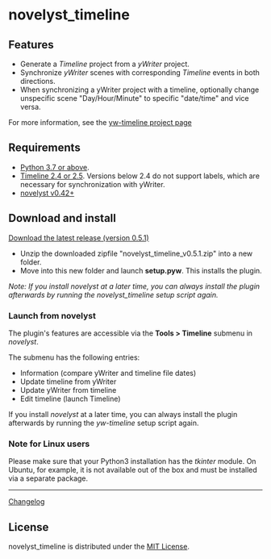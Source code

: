 # novelyst_timeline

## Features

- Generate a *Timeline* project from a *yWriter* project.
- Synchronize *yWriter* scenes with corresponding *Timeline* events in both directions.
- When synchronizing a yWriter project with a timeline, optionally change unspecific scene "Day/Hour/Minute" to specific "date/time" and vice versa.
 
 For more information, see the [yw-timeline project page](https://peter88213.github.io/yw-timeline)
 
## Requirements

- [Python 3.7 or above](https://www.python.org). 
- [Timeline 2.4 or 2.5](https://sourceforge.net/projects/thetimelineproj/). Versions below 2.4 do not support labels, which are necessary for synchronization with yWriter.
- [novelyst v0.42+](https://peter88213.github.io/novelyst) 


## Download and install

[Download the latest release (version 0.5.1)](https://raw.githubusercontent.com/peter88213/novelyst_timeline/main/dist/novelyst_timeline_v0.5.1.zip)

- Unzip the downloaded zipfile "novelyst_timeline_v0.5.1.zip" into a new folder.
- Move into this new folder and launch **setup.pyw**. This installs the plugin.

*Note: If you install *novelyst* at a later time, you can always install the plugin afterwards by running the *novelyst_timeline* setup script again.*

### Launch from novelyst

The plugin's features are accessible via the **Tools > Timeline** submenu in *novelyst*.

The submenu has the following entries:

- Information (compare yWriter and timeline file dates)
- Update timeline from yWriter
- Update yWriter from timeline
- Edit timeline (launch Timeline)

If you install *novelyst* at a later time, you can always install the plugin afterwards by running the *yw-timeline* setup script again.

### Note for Linux users

Please make sure that your Python3 installation has the *tkinter* module. On Ubuntu, for example, it is not available out of the box and must be installed via a separate package. 

------------------------------------------------------------------

[Changelog](changelog)

## License

novelyst_timeline is distributed under the [MIT License](http://www.opensource.org/licenses/mit-license.php).


 




